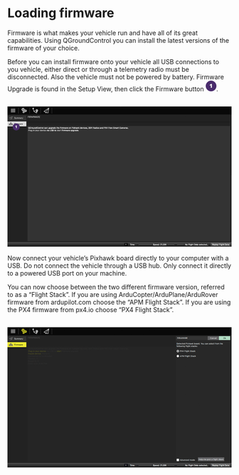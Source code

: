 # Loading firmware
Firmware is what makes your vehicle run and have all of its great capabilities. Using QGroundControl you can install the latest versions of the firmware of your choice.

Before you can install firmware onto your vehicle all USB connections to you vehicle, either direct or through a telemetry radio must be disconnected. Also the vehicle must not be powered by battery. Firmware Upgrade is found in the Setup View, then click the Firmware button ![](images/01.png).
<br><br>

![](images/setup/02_loading_firmare_screen_home.png)

Now connect your vehicle’s Pixhawk board directly to your computer with a USB. Do not connect the vehicle through a USB hub. Only connect it directly to a powered USB port on your machine.

You can now choose between the two different firmware version, referred to as a “Flight Stack”. If you are using ArduCopter/ArduPlane/ArduRover firmware from ardupilot.com choose the “APM Flight Stack”. If you are using the PX4 firmware from px4.io choose “PX4 Flight Stack”.
<br><br>

![](02_loading_firmare_screen_edit.png)

